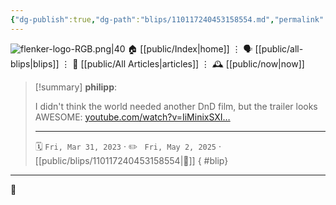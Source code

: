 ```yaml
---
{"dg-publish":true,"dg-path":"blips/110117240453158554.md","permalink":"/blips/110117240453158554/","title":"philipp on mastodon @ 2023-03-31"}
---
```



<div class="transclusion internal-embed is-loaded"><div class="markdown-embed">




![flenker-logo-RGB.png|40](/img/user/attachments/flenker-logo-RGB.png)
🏠 [[public/Index\|home]]  ⋮ 🗣️ [[public/all-blips\|blips]] ⋮  📝 [[public/All Articles\|articles]]  ⋮ 🕰️ [[public/now\|now]]


</div></div>


> [!summary] **philipp**:
>
> I didn't think the world needed another DnD film, but the trailer looks AWESOME: [youtube.com/watch?v=IiMinixSXI…](https://www.youtube.com/watch?v=IiMinixSXII)
> - - -
>
> 🗓️ <code>Fri, Mar 31, 2023</code>  · ✏️ <code> Fri, May 2, 2025</code>  · [[public/blips/110117240453158554\|🔗]]
{ #blip}


- - -

 👾
